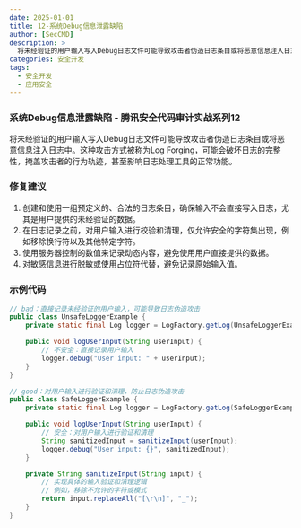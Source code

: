```yaml
---
date: 2025-01-01
title: 12-系统Debug信息泄露缺陷
author: [SecCMD]
description: >
  将未经验证的用户输入写入Debug日志文件可能导致攻击者伪造日志条目或将恶意信息注入日志中。这种攻击方式被称为Log Forging，可能会破坏日志的完整性，掩盖攻击者的行为轨迹，甚至影响日志处理工具的正常功能。
categories: 安全开发
tags:
  - 安全开发
  - 应用安全
---
```


### 系统Debug信息泄露缺陷 - 腾讯安全代码审计实战系列12

将未经验证的用户输入写入Debug日志文件可能导致攻击者伪造日志条目或将恶意信息注入日志中。这种攻击方式被称为Log Forging，可能会破坏日志的完整性，掩盖攻击者的行为轨迹，甚至影响日志处理工具的正常功能。

### 修复建议

1. 创建和使用一组预定义的、合法的日志条目，确保输入不会直接写入日志，尤其是用户提供的未经验证的数据。 
2. 在日志记录之前，对用户输入进行校验和清理，仅允许安全的字符集出现，例如移除换行符以及其他特定字符。 
3. 使用服务器控制的数值来记录动态内容，避免使用用户直接提供的数据。 
4. 对敏感信息进行脱敏或使用占位符代替，避免记录原始输入值。

### 示例代码

```java
// bad：直接记录未经验证的用户输入，可能导致日志伪造攻击
public class UnsafeLoggerExample {
    private static final Log logger = LogFactory.getLog(UnsafeLoggerExample.class);

    public void logUserInput(String userInput) {
        // 不安全：直接记录用户输入
        logger.debug("User input: " + userInput);
    }
}

// good：对用户输入进行验证和清理，防止日志伪造攻击
public class SafeLoggerExample {
    private static final Log logger = LogFactory.getLog(SafeLoggerExample.class);

    public void logUserInput(String userInput) {
        // 安全：对用户输入进行验证和清理
        String sanitizedInput = sanitizeInput(userInput);
        logger.debug("User input: {}", sanitizedInput);
    }

    private String sanitizeInput(String input) {
        // 实现具体的输入验证和清理逻辑
        // 例如，移除不允许的字符或模式
        return input.replaceAll("[\r\n]", "_");
    }
}
```
